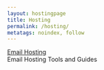 ```yaml
---
layout: hostingpage
title: Hosting 
permalink: /hosting/
metatags: noindex, follow
---
```

<div class="panel panel-success">
  <div class="panel-heading">
    <a class="panel-title" href ="/hosting/email/">Email Hosting</a>
  </div>
  <div class="panel-body">
    Email Hosting Tools and Guides
  </div>
</div>

